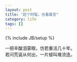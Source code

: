 ```yaml
---
layout: post
title: "赶个时髦，也看莫言"
category: life
tags: []
---
```

{% include JB/setup %}

一把辛酸泪蒙眼，仿若重活几十年。  
若问荒诞从何出，一片蛙叫难流连。
